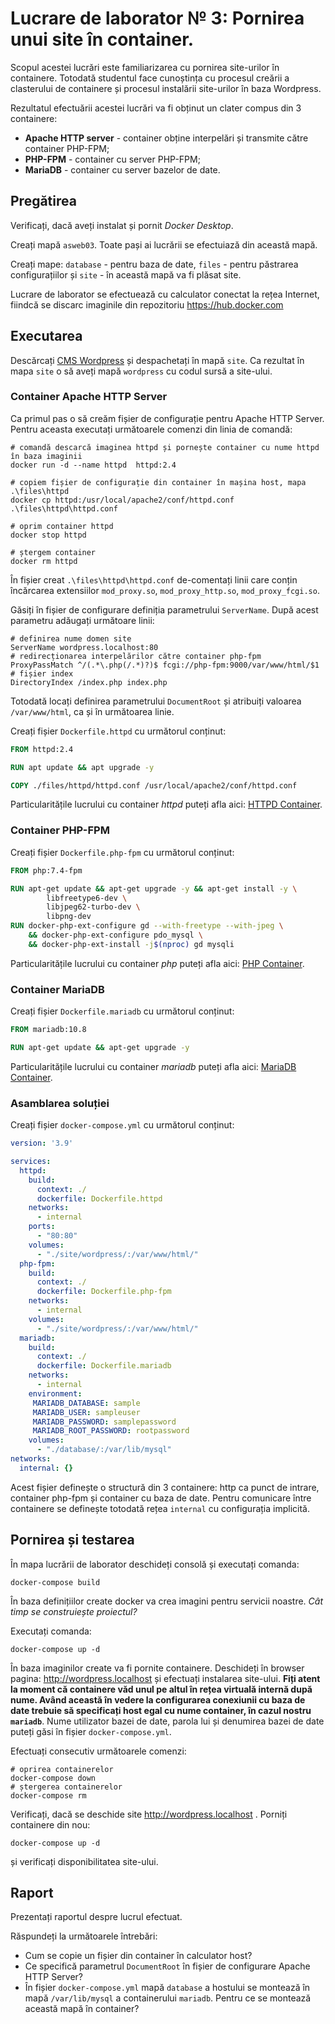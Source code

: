 # Lucrare de laborator № 3: Pornirea unui site în container.

Scopul acestei lucrări este familiarizarea cu pornirea site-urilor în containere. Totodată studentul face cunoștința cu procesul creării a clasterului de containere și procesul instalării  site-urilor în baza Wordpress.

Rezultatul efectuării acestei lucrări va fi obținut un clater compus din 3 containere:

 - __Apache HTTP server__ - container obține interpelări și transmite către container PHP-FPM;
 - __PHP-FPM__ - container cu server PHP-FPM;
 - __MariaDB__ - container cu server bazelor de date.

## Pregătirea

Verificați, dacă aveți instalat și pornit _Docker Desktop_.

Creați mapă `asweb03`. Toate pași ai lucrării se efectuiază din această mapă.

Creați mape: `database` - pentru baza de date, `files` - pentru păstrarea configurațiilor și `site` - în această mapă va fi plăsat site.

Lucrare de laborator se efectuează cu calculator conectat la rețea Internet, fiindcă se discarc imaginile din repozitoriu https://hub.docker.com

## Executarea

Descărcați [CMS Wordpress](https://wordpress.org/) și despachetați în mapă `site`. Ca rezultat în mapa `site` o să aveți mapă `wordpress` cu codul sursă a site-ului.

### Container Apache HTTP Server

Ca primul pas o să creăm fișier de configurație pentru Apache HTTP Server. Pentru aceasta executați următoarele comenzi din linia de comandă:

```shell
# comandă descarcă imaginea httpd și pornește container cu nume httpd în baza imaginii
docker run -d --name httpd  httpd:2.4

# copiem fișier de configurație din container în mașina host, mapa .\files\httpd
docker cp httpd:/usr/local/apache2/conf/httpd.conf .\files\httpd\httpd.conf

# oprim container httpd
docker stop httpd

# ștergem container
docker rm httpd
```

În fișier creat `.\files\httpd\httpd.conf` de-comentați linii care conțin încărcarea extensiilor `mod_proxy.so`, `mod_proxy_http.so`, `mod_proxy_fcgi.so`.

Găsiți în fișier de configurare definiția parametrului `ServerName`. După acest parametru adăugați următoare linii:

```
# definirea nume domen site
ServerName wordpress.localhost:80
# redirecționarea interpelărilor către container php-fpm
ProxyPassMatch ^/(.*\.php(/.*)?)$ fcgi://php-fpm:9000/var/www/html/$1
# fișier index
DirectoryIndex /index.php index.php
```

Totodată locați definirea parametrului `DocumentRoot` și atribuiți valoarea `/var/www/html`, ca și în următoarea linie.

Creați fișier `Dockerfile.httpd` cu următorul conținut:

```dockerfile
FROM httpd:2.4

RUN apt update && apt upgrade -y

COPY ./files/httpd/httpd.conf /usr/local/apache2/conf/httpd.conf
```

Particularitățile lucrului cu container _httpd_ puteți afla aici: [HTTPD Container](https://hub.docker.com/_/httpd).

### Container PHP-FPM

Creați fișier `Dockerfile.php-fpm` cu următorul conținut:

```dockerfile
FROM php:7.4-fpm

RUN apt-get update && apt-get upgrade -y && apt-get install -y \
		libfreetype6-dev \
		libjpeg62-turbo-dev \
		libpng-dev
RUN docker-php-ext-configure gd --with-freetype --with-jpeg \
	&& docker-php-ext-configure pdo_mysql \
	&& docker-php-ext-install -j$(nproc) gd mysqli
```

Particularitățile lucrului cu container _php_ puteți afla aici: [PHP Container](https://hub.docker.com/_/php).

### Container MariaDB

Creați fișier `Dockerfile.mariadb` cu următorul conținut:

```dockerfile
FROM mariadb:10.8

RUN apt-get update && apt-get upgrade -y
```

Particularitățile lucrului cu container _mariadb_ puteți afla aici: [MariaDB Container](https://hub.docker.com/_/mariadb).

### Asamblarea soluției

Creați fișier `docker-compose.yml` cu următorul conținut:

```yaml
version: '3.9'

services:
  httpd:
    build:
      context: ./
      dockerfile: Dockerfile.httpd
    networks:
      - internal
    ports:
      - "80:80"
    volumes:
      - "./site/wordpress/:/var/www/html/"
  php-fpm:
    build:
      context: ./
      dockerfile: Dockerfile.php-fpm
    networks:
      - internal
    volumes:
      - "./site/wordpress/:/var/www/html/"
  mariadb:
    build: 
      context: ./
      dockerfile: Dockerfile.mariadb
    networks:
      - internal
    environment:
     MARIADB_DATABASE: sample
     MARIADB_USER: sampleuser
     MARIADB_PASSWORD: samplepassword
     MARIADB_ROOT_PASSWORD: rootpassword
    volumes:
      - "./database/:/var/lib/mysql"
networks:
  internal: {}
```

Acest fișier definește o structură din 3 containere: http ca punct de intrare, container php-fpm și container cu baza de date. Pentru comunicare între containere se definește totodată rețea `internal` cu configurația implicită.

## Pornirea și testarea

În mapa lucrării de laborator deschideți consolă și executați comanda:

```shell
docker-compose build
```

În baza definițiilor create docker va crea imagini pentru servicii noastre. _Cât timp se construiește proiectul?_

Executați comanda:

```shell
docker-compose up -d
```

În baza imaginilor create va fi pornite containere. Deschideți în browser pagina: http://wordpress.localhost și efectuați instalarea site-ului. __Fiți atent la moment că containere văd unul pe altul în rețea virtuală internă după nume. Având această în vedere la configurarea conexiunii cu baza de date trebuie să specificați host egal cu nume container, în cazul nostru `mariadb`__. Nume utilizator bazei de date, parola lui și denumirea bazei de date puteți găsi în fișier `docker-compose.yml`.

Efectuați consecutiv următoarele comenzi:

```shell
# oprirea containerelor
docker-compose down
# ștergerea containerelor
docker-compose rm
```

Verificați, dacă se deschide site http://wordpress.localhost . Porniți containere din nou:

```shell
docker-compose up -d
```

și verificați disponibilitatea site-ului.

## Raport

Prezentați raportul despre lucrul efectuat.

Răspundeți la următoarele întrebări:

* Cum se copie un fișier din container în calculator host?
* Ce specifică parametrul `DocumentRoot` în fișier de configurare Apache HTTP Server?
* În fișier `docker-compose.yml` mapă `database` a hostului se montează în mapă `/var/lib/mysql` a containerului `mariadb`. Pentru ce se montează această mapă în container?
